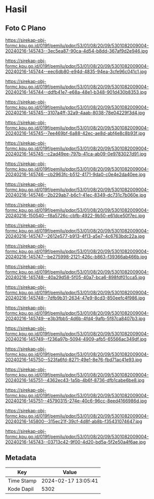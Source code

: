 # Hasil

## Foto C Plano

https://sirekap-obj-formc.kpu.go.id/019f/pemilu/pdpr/53/01/08/20/09/5301082009004-20240216-145743--3ec5ea87-90ca-4d54-b8dd-367af9d2e946.jpg

https://sirekap-obj-formc.kpu.go.id/019f/pemilu/pdpr/53/01/08/20/09/5301082009004-20240216-145744--eec6db80-e94d-4835-94ea-3cfe96c041c1.jpg

https://sirekap-obj-formc.kpu.go.id/019f/pemilu/pdpr/53/01/08/20/09/5301082009004-20240216-145744--ddfb41e7-e68a-48e1-b348-901d430b8353.jpg

https://sirekap-obj-formc.kpu.go.id/019f/pemilu/pdpr/53/01/08/20/09/5301082009004-20240216-145745--3107a4ff-32a9-4aab-8038-78e04229f3d4.jpg

https://sirekap-obj-formc.kpu.go.id/019f/pemilu/pdpr/53/01/08/20/09/5301082009004-20240216-145745--7ee469bf-6a88-42ec-ae8d-abf4e8c8b93f.jpg

https://sirekap-obj-formc.kpu.go.id/019f/pemilu/pdpr/53/01/08/20/09/5301082009004-20240216-145745--c2ad49ee-797b-41ca-ab09-0e9783027d91.jpg

https://sirekap-obj-formc.kpu.go.id/019f/pemilu/pdpr/53/01/08/20/09/5301082009004-20240216-145746--cb2963fc-b512-4171-9da0-c0e4e2da40ee.jpg

https://sirekap-obj-formc.kpu.go.id/019f/pemilu/pdpr/53/01/08/20/09/5301082009004-20240216-145746--2b229ab7-b6c1-41ec-8349-dc731c7b060e.jpg

https://sirekap-obj-formc.kpu.go.id/019f/pemilu/pdpr/53/01/08/20/09/5301082009004-20240216-150540--f8a5726c-cbfb-4922-9b50-e61dce50f7ec.jpg

https://sirekap-obj-formc.kpu.go.id/019f/pemilu/pdpr/53/01/08/20/09/5301082009004-20240216-145747--2612e577-b913-4f13-a5e7-4c6763bdc22a.jpg

https://sirekap-obj-formc.kpu.go.id/019f/pemilu/pdpr/53/01/08/20/09/5301082009004-20240216-145747--be275998-2121-426c-b863-f39366ab466b.jpg

https://sirekap-obj-formc.kpu.go.id/019f/pemilu/pdpr/53/01/08/20/09/5301082009004-20240216-145748--40a29d58-5f05-40a7-bca6-898fdf01cca5.jpg

https://sirekap-obj-formc.kpu.go.id/019f/pemilu/pdpr/53/01/08/20/09/5301082009004-20240216-145748--7dfb9b31-2634-47e9-8cd3-850eefc4f986.jpg

https://sirekap-obj-formc.kpu.go.id/019f/pemilu/pdpr/53/01/08/20/09/5301082009004-20240216-145749--e3b3fbb5-4d6b-4fd4-9afb-5f87ca8407b3.jpg

https://sirekap-obj-formc.kpu.go.id/019f/pemilu/pdpr/53/01/08/20/09/5301082009004-20240216-145749--f236a97b-5094-4909-afb5-65566ac349df.jpg

https://sirekap-obj-formc.kpu.go.id/019f/pemilu/pdpr/53/01/08/20/09/5301082009004-20240216-145750--523fa6fd-8271-49e1-8e76-fbd71ac41e93.jpg

https://sirekap-obj-formc.kpu.go.id/019f/pemilu/pdpr/53/01/08/20/09/5301082009004-20240216-145751--4362ec43-1a5b-4b6f-8736-dfb1cabe6be8.jpg

https://sirekap-obj-formc.kpu.go.id/019f/pemilu/pdpr/53/01/08/20/09/5301082009004-20240216-145751--45790315-274e-40c6-96cc-8eed4166986d.jpg

https://sirekap-obj-formc.kpu.go.id/019f/pemilu/pdpr/53/01/08/20/09/5301082009004-20240216-145800--315ec21f-39cf-4d8f-ab8b-f35431074647.jpg

https://sirekap-obj-formc.kpu.go.id/019f/pemilu/pdpr/53/01/08/20/09/5301082009004-20240216-145743--03713c42-9f00-4d20-bd5a-5f2e50a4f6ae.jpg


## Metadata

| Key        | Value               |
| ---------- | ------------------- |
| Time Stamp | 2024-02-17 13:05:41 |
| Kode Dapil | 5302                |



